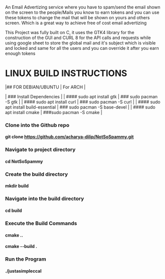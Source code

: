 An Email Advertizing service where you have to spam/send the email shown on the screen to the
people/Mails you know to earn tokens and you can use these tokens to change the mail that will
be shown on yours and others screen. Which is a great way to achieve free of cost email advertizing

This Project was fully built on C, it uses the GTK4 library for the construction of the GUI and
CURL 8 for the API calls and requests while using google sheet to store the global mail and it's subject
which is visible and locked and same for all the users and you can override it after you earn enough tokens


# LINUX BUILD INSTRUCTIONS

|## FOR DEBIAN/UBUNTU | For ARCH |

| ### Install Dependencies | 
| #### sudo apt install gtk | ### sudo pacman -S gtk |
| #### sudo apt install curl | ### sudo pacman -S curl |
| #### sudo apt install build-essential | ### sudo pacman -S base-devel |
| #### sudo apt install cmake | ###sudo pacman -S cmake |

### Clone into the Github repo
#### git clone https://github.com/acharya-dilip/NotSoSpammy.git

### Navigate to project directory
#### cd NotSoSpammy

### Create the build directory
#### mkdir build

### Navigate into the build directory
#### cd build

### Execute the Build Commands

#### cmake ..
#### cmake --build .

### Run the Program
#### ./justasimpleccal



